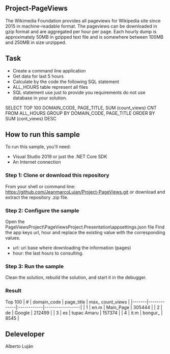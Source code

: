 ## Project-PageViews
The Wikimedia Foundation provides all pageviews for Wikipedia site since 2015 in machine-readable format. 
The pageviews can be downloaded in gzip format and are aggregated per hour per page. 
Each hourly dump is approximately 50MB in gzipped text file and is somewhere between 100MB and 250MB in size unzipped.

## Task 
-	Create a command line application 
-	Get data for last 5 hours 
-	Calculate by the code the following SQL statement 
-	ALL_HOURS table represent all files
-	SQL statement use just to provide you requirements do not use database in your solution.  

SELECT	TOP 100 DOMAIN_CODE, PAGE_TITLE, SUM (count_views) CNT 
FROM	ALL_HOURS 
GROUP BY	DOMAIN_CODE, PAGE_TITLE
ORDER BY	SUM (cont_views) DESC


## How to run this sample
To run this sample, you'll need:

- Visual Studio 2019 or just the .NET Core SDK
- An Internet connection

### Step 1: Clone or download this repository
From your shell or command line:
https://github.com/JeanmarcoLujan/Project-PageViews.git
or download and extract the repository .zip file.

### Step 2: Configure the sample
Open the PageViewsProject\PageViewsProject.Presentation\appsettings.json file
Find the app keys url, hour and replace the existing value with the corresponding values.
- url: uri base where downloading the information (pages)
- hour: the last hours to consulting.

### Step 3: Run the sample
Clean the solution, rebuild the solution, and start it in the debugger.

### Result

Top 100
|   #   | domain_code | page_title  | max_ count_views | 
|-------|-------------|:------------|-----------------:|
|   1   | en.m	      | Main_Page   | 305444           | 
|   2   | de          | Google      | 212499           | 
|   3   | es          | tupac Amaru | 157374           | 
|   4   | it.m        | bongur_     | 8545             |

## Deleveloper
Alberto Luján
